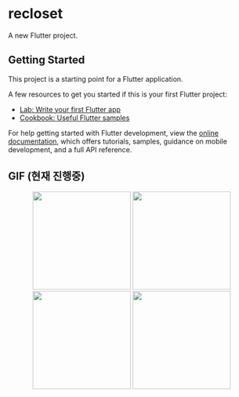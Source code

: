 # recloset

A new Flutter project.

## Getting Started

This project is a starting point for a Flutter application.

A few resources to get you started if this is your first Flutter project:

- [Lab: Write your first Flutter app](https://docs.flutter.dev/get-started/codelab)
- [Cookbook: Useful Flutter samples](https://docs.flutter.dev/cookbook)

For help getting started with Flutter development, view the
[online documentation](https://docs.flutter.dev/), which offers tutorials,
samples, guidance on mobile development, and a full API reference.

## GIF (현재 진행중)
<p align="center">
  <img src="https://github.com/user-attachments/assets/a9bd52c0-3a20-4162-b3e8-02edbb66a9b6" width="200">
  <img src="https://github.com/user-attachments/assets/7ee6cf13-a786-4985-9de7-8e7b9f5dc4a7" width="200">
  <img src="https://github.com/user-attachments/assets/bb53b3ab-72f2-4083-9187-adba8cbb2192" width="200">
  <img src="https://github.com/user-attachments/assets/cec6935b-9fdf-48cd-a34a-7f45b69870e2" width="200">
</p>
